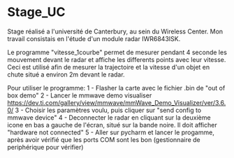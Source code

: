 # Stage_UC

Stage réalisé a l'université de Canterbury, au sein du Wireless Center. Mon travail consistais en l'étude d'un module radar IWR6843ISK.

Le programme "vitesse_1courbe" permet de mesurer pendant 4 seconde les mouvement devant le radar et affiche les differents points avec leur vitesse. Ceci est utilisé afin de mesurer la trajectoire et la vitesse d'un objet en chute situé a environ 2m devant le radar.

Pour utiliser le programme: 
    1 - Flasher la carte avec le fichier .bin de "out of box demo"
    2 - Lancer le mmwave demo visualiser https://dev.ti.com/gallery/view/mmwave/mmWave_Demo_Visualizer/ver/3.6.0/
    3 - Choisir les paramètres voulu, puis cliquer sur "send config to mmwave device"
    4 - Deconnecter le radar en cliquant sur la deuxième icone en bas a gauche de l'écran, situé sur la bande noire. Il doit afficher "hardware not connected"
    5 - Aller sur pycharm et lancer le progamme, après avoir vérifié que les ports COM sont les bon (gestionnaire de periphérique pour vérifier)